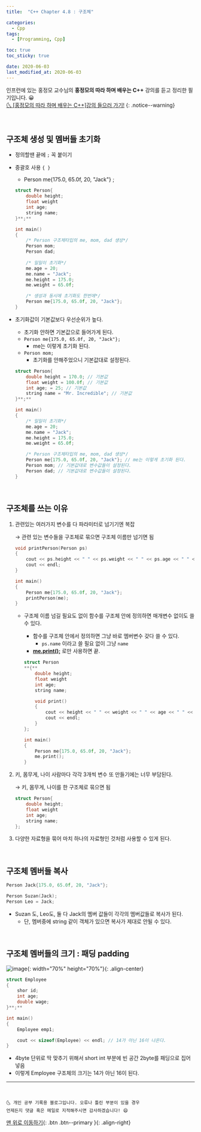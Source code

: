 ```yaml
---
title:  "C++ Chapter 4.8 : 구조체" 

categories:
  - Cpp
tags:
  - [Programming, Cpp]

toc: true
toc_sticky: true

date: 2020-06-03
last_modified_at: 2020-06-03
---
```


인프런에 있는 홍정모 교수님의 **홍정모의 따라 하며 배우는 C++** 강의를 듣고 정리한 필기입니다. 😀    
[🌜 [홍정모의 따라 하며 배우는 C++]강의 들으러 가기!](https://www.inflearn.com/course/following-c-plus)
{: .notice--warning}

<br>

## 구조체 생성 및 멤버들 초기화

- 정의할땐 끝에 `;` 꼭 붙이기
- 중괄호 사용 `{ }`
    - Person me{175.0, 65.0f, 20, "Jack"} ;

    ```cpp
    struct Person{
    	double height;
    	float weight
    	int age;
    	string name;
    }**;**

    int main()
    {
    	/* Person 구조체타입의 me, mom, dad 생성*/
    	Person mom;
    	Person dad;
    	
    	/* 일일이 초기화*/
    	me.age = 20;
    	me.name = "Jack";
    	me.height = 175.0;
    	me.weight = 65.0f;

    	/* 생성과 동시에 초기화도 한번에*/
    	Person me{175.0, 65.0f, 20, "Jack"};
    }
    ```

- 초기화값이 기본값보다 우선순위가 높다.
    - 초기화 안하면 기본값으로 들어가게 된다.
    - `Person me{175.0, 65.0f, 20, "Jack"};`
        - me는 이렇게 초기화 된다.
    - `Person mom;`
        - 초기화를 안해주었으니 기본값대로 설정된다.

    ```cpp
    struct Person{
    	double height = 170.0; // 기본값
    	float weight = 100.0f; // 기본값
    	int age; = 25; // 기본값
    	string name = "Mr. Incredible"; // 기본값
    }**;**

    int main()
    {
    	/* 일일이 초기화*/
    	me.age = 20;
    	me.name = "Jack";
    	me.height = 175.0;
    	me.weight = 65.0f;

    	/* Person 구조체타입의 me, mom, dad 생성*/
    	Person me{175.0, 65.0f, 20, "Jack"}; // me는 이렇게 초기화 된다.
    	Person mom; // 기본값대로 변수값들이 설정된다.
    	Person dad; // 기본값대로 변수값들이 설정된다.
    }
    ```
<br>

## 구조체를 쓰는 이유

1. 관련있는 여러가지 변수를 다 파라미터로 넘기기엔 복잡

    → 관련 있는 변수들을 구조체로 묶으면 구조체 이름만 넘기면 됨

    ```cpp
    void printPerson(Person ps)
    {
    	cout << ps.height << " " << ps.weight << " " << ps.age << " " << ps.name;
    	cout << endl;
    }

    int main()
    {
    	Person me{175.0, 65.0f, 20, "Jack"};
    	printPerson(me);
    }
    ```

    - 구조체 이름 넘길 필요도 없이 함수를 구조체 안에 정의하면 매개변수 없이도 쓸 수 있다.
        - 함수를 구조체 안에서 정의하면 그냥 바로 멤버변수 갖다 쓸 수 있다.
            - `ps.name` 이라고 쓸 필요 없이 그냥 `name`
        - **<u>me.print();</u>** 로만 사용하면 끝.

        ```cpp
        struct Person
        **{**
        	double height;
        	float weight
        	int age;
        	string name;

        	void print()
        	{
        		cout << height << " " << weight << " " << age << " " << name;
        		cout << endl;
        	}
        };

        int main()
        {
        	Person me{175.0, 65.0f, 20, "Jack"};
        	me.print();
        }
        ```

2. 키, 몸무게, 나이 사람마다 각각 3개씩 변수 또 만들기에는 너무 부담된다.

    → 키, 몸무게, 나이를 한 구조체로 묶으면 됨

    ```cpp
    struct Person{
    	double height;
    	float weight
    	int age;
    	string name;
    };
    ```
3. 다양한 자료형을 묶어 마치 하나의 자료형인 것처럼 사용할 수 있게 된다.

<br>

## 구조체 멤버들 복사

```cpp
Person Jack{175.0, 65.0f, 20, "Jack"};

Person Suzan(Jack);
Person Leo = Jack;
```

- Suzan 도, Leo도, 둘 다 Jack의 멤버 값들이 각각의 멤버값들로 복사가 된다.
    - 단, 멤버중에 string 같이 객체가 있으면 복사가 제대로 안될 수 있다.

<br>

## 구조체 멤버들의 크기 : 패딩 padding 

![image](https://user-images.githubusercontent.com/42318591/83958189-f1546200-a8a9-11ea-8153-59f5c1e21cd5.png){: width="70%" height="70%"}{: .align-center}

```cpp
struct Employee
{
	shor id;
	int age;
	double wage;
}**;**

int main()
{
	Employee emp1;

	cout << sizeof(Employee) << endl; // 14가 아닌 16이 나온다.
}
```
- 4byte 단위로 딱 맞추기 위해서 short int 부분에 빈 공간 2byte를 패딩으로 집어넣음
- 이렇게 Employee 구조체의 크기는 14가 아닌 16이 된다.

***
<br>

    🌜 개인 공부 기록용 블로그입니다. 오류나 틀린 부분이 있을 경우 
    언제든지 댓글 혹은 메일로 지적해주시면 감사하겠습니다! 😄

[맨 위로 이동하기](#){: .btn .btn--primary }{: .align-right}